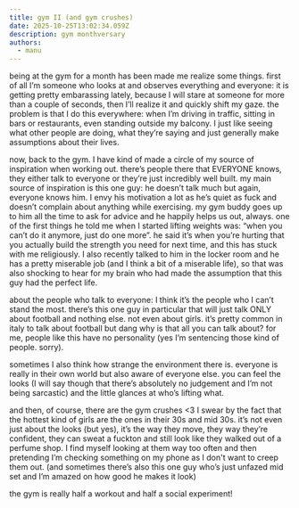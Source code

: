 ```yaml
---
title: gym II (and gym crushes)
date: 2025-10-25T13:02:34.059Z
description: gym monthversary
authors:
  - manu
---
```

being at the gym for a month has been made me realize some things. first of all I’m someone who looks at and observes everything and everyone: it is getting pretty embarassing lately, because I will stare at someone for more than a couple of seconds, then I’ll realize it and quickly shift my gaze. the problem is that I do this everywhere: when I’m driving in traffic, sitting in bars or restaurants, even standing outside my balcony. I just like seeing what other people are doing, what they’re saying and just generally make assumptions about their lives.

now, back to the gym. I have kind of made a circle of my source of inspiration when working out. there’s people there that EVERYONE knows, they either talk to everyone or they’re just incredibly well built. my main source of inspiration is this one guy: he doesn’t talk much but again, everyone knows him. I envy his motivation a lot as he’s quiet as fuck and doesn’t complain about anything while exercising. my gym buddy goes up to him all the time to ask for advice and he happily helps us out, always. one of the first things he told me when I started lifting weights was: “when you can’t do it anymore, just do one more”. he said it’s when you’re hurting that you actually build the strength you need for next time, and this has stuck with me religiously. I also recently talked to him in the locker room and he has a pretty miserable job (and I think a bit of a miserable life), so that was also shocking to hear for my brain who had made the assumption that this guy had the perfect life.

about the people who talk to everyone: I think it’s the people who I can’t stand the most. there’s this one guy in particular that will just talk ONLY about football and nothing else. not even about girls. it’s pretty common in italy to talk about football but dang why is that all you can talk about? for me, people like this have no personality (yes I’m sentencing those kind of people. sorry).

sometimes I also think how strange the environment there is. everyone is really in their own world but also aware of everyone else. you can feel the looks (I will say though that there’s absolutely no judgement and I’m not being sarcastic) and the little glances at who’s lifting what. 

and then, of course, there are the gym crushes <3 I swear by the fact that the hottest kind of girls are the ones in their 30s and mid 30s.  it’s not even just about the looks (but yes), it’s the way they move, they way they’re confident, they can sweat a fuckton and still look like they walked out of a perfume shop. I find myself looking at them way too often and then pretending I’m checking something on my phone as I don't want to creep them out. (and sometimes there’s also this one guy who’s just unfazed mid set and I’m amazed on how good he makes it look)

the gym is really half a workout and half a social experiment!
